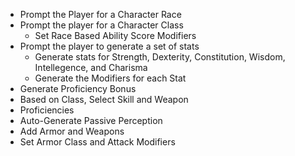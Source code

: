* Prompt the Player for a Character Race
* Prompt the player for a Character Class
    * Set Race Based Ability Score Modifiers
* Prompt the player to generate a set of stats
  * Generate stats for Strength, Dexterity, Constitution, Wisdom, Intellegence, and Charisma
  * Generate the Modifiers for each Stat
* Generate Proficiency Bonus
* Based on Class, Select Skill and Weapon 
* Proficiencies
* Auto-Generate Passive Perception
* Add Armor and Weapons
* Set Armor Class and Attack Modifiers
